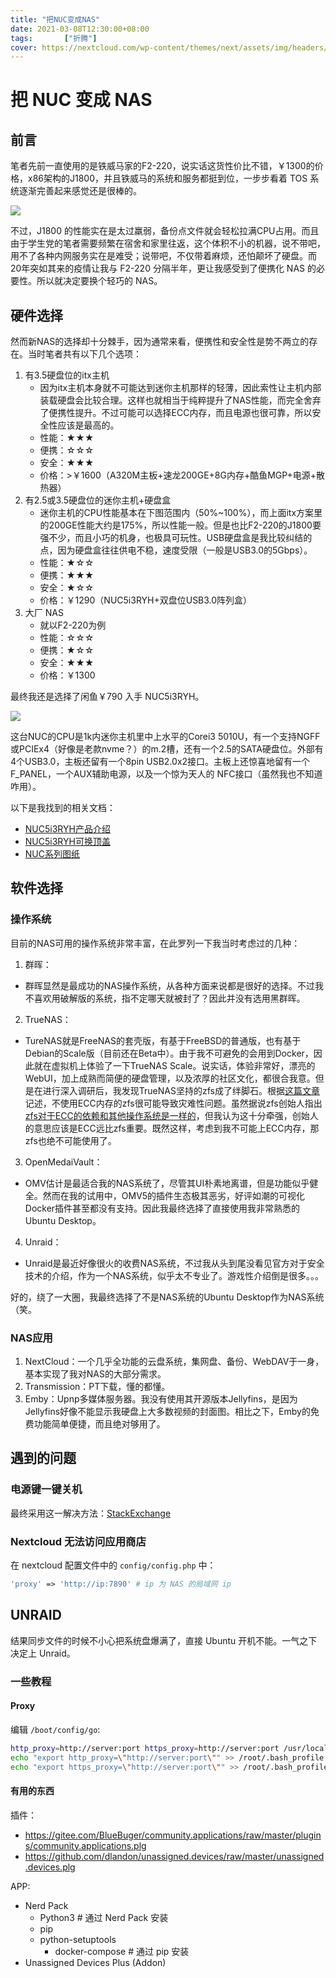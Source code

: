 ```yaml
---
title: "把NUC变成NAS"
date: 2021-03-08T12:30:00+08:00
tags:		["折腾"]
cover: https://nextcloud.com/wp-content/themes/next/assets/img/headers/about.jpg
---
```


# 把 NUC 变成 NAS

## 前言

笔者先前一直使用的是铁威马家的F2-220，说实话这货性价比不错，￥1300的价格，x86架构的J1800，并且铁威马的系统和服务都挺到位，一步步看着 TOS 系统逐渐完善起来感觉还是很棒的。

![](f2-220.webp)

不过，J1800 的性能实在是太过羸弱，备份点文件就会轻松拉满CPU占用。而且由于学生党的笔者需要频繁在宿舍和家里往返，这个体积不小的机器，说不带吧，用不了各种内网服务实在是难受；说带吧，不仅带着麻烦，还怕颠坏了硬盘。而20年突如其来的疫情让我与 F2-220 分隔半年，更让我感受到了便携化 NAS 的必要性。所以就决定要换个轻巧的 NAS。

## 硬件选择

然而新NAS的选择却十分棘手，因为通常来看，便携性和安全性是势不两立的存在。当时笔者共有以下几个选项：
1. 有3.5硬盘位的itx主机
   - 因为itx主机本身就不可能达到迷你主机那样的轻薄，因此索性让主机内部装载硬盘会比较合理。这样也就相当于纯粹提升了NAS性能，而完全舍弃了便携性提升。不过可能可以选择ECC内存，而且电源也很可靠，所以安全性应该是最高的。
   - 性能：★★★
   - 便携：☆☆☆
   - 安全：★★★
   - 价格：>￥1600（A320M主板+速龙200GE+8G内存+酷鱼MGP+电源+散热器）
2. 有2.5或3.5硬盘位的迷你主机+硬盘盒
   - 迷你主机的CPU性能基本在下图范围内（50%~100%），而上面itx方案里的200GE性能大约是175%，所以性能一般。但是也比F2-220的J1800要强不少，而且小巧的机身，也极具可玩性。USB硬盘盒是我比较纠结的点，因为硬盘盒往往供电不稳，速度受限（一般是USB3.0的5Gbps）。
   - 性能：★☆☆
   - 便携：★★★
   - 安全：★☆☆
   - 价格：￥1290（NUC5i3RYH+双盘位USB3.0阵列盒）
3. 大厂 NAS
   - 就以F2-220为例
   - 性能：☆☆☆
   - 便携：★☆☆
   - 安全：★★★
   - 价格：￥1300

最终我还是选择了闲鱼￥790 入手 NUC5i3RYH。

![](NUC5.jpg)

这台NUC的CPU是1k内迷你主机里中上水平的Corei3 5010U，有一个支持NGFF或PCIEx4（好像是老款nvme？）的m.2槽，还有一个2.5的SATA硬盘位。外部有4个USB3.0，主板还留有一个8pin USB2.0x2接口。主板上还惊喜地留有一个F_PANEL，一个AUX辅助电源，以及一个惊为天人的 NFC接口（虽然我也不知道咋用）。

以下是我找到的相关文档：
- [NUC5i3RYH产品介绍](https://www.intel.com/content/www/us/en/products/docs/boards-kits/nuc/nuc-kit-nuc5i3ryh-brief.html)
- [NUC5i3RYH可换顶盖](https://www.intel.com/content/dam/support/us/en/documents/motherboards/desktop/sb/nucreplaceablelids.pdf)
- [NUC系列图纸](https://www.intel.cn/content/www/cn/zh/support/articles/000006820/intel-nuc.html)

## 软件选择

### 操作系统

目前的NAS可用的操作系统非常丰富，在此罗列一下我当时考虑过的几种：
1.  群晖：
   - 群晖显然是最成功的NAS操作系统，从各种方面来说都是很好的选择。不过我不喜欢用破解版的系统，指不定哪天就被封了？因此并没有选用黑群晖。
2.  TrueNAS：
   - TureNAS就是FreeNAS的套壳版，有基于FreeBSD的普通版，也有基于Debian的Scale版（目前还在Beta中）。由于我不可避免的会用到Docker，因此就在虚拟机上体验了一下TrueNAS Scale。说实话，体验非常好，漂亮的WebUI，加上成熟而简便的硬盘管理，以及浓厚的社区文化，都很合我意。但是在进行深入调研后，我发现TrueNAS坚持的zfs成了绊脚石。根据[这篇文章](https://www.truenas.com/community/threads/ecc-vs-non-ecc-ram-and-zfs.15449/)记述，不使用ECC内存的zfs很可能导致灾难性问题。虽然据说zfs创始人指出[zfs对于ECC的依赖和其他操作系统是一样的](https://arstechnica.com/civis/viewtopic.php?p=26303271#p26303271)，但我认为这十分牵强，创始人的意思应该是ECC远比zfs重要。既然这样，考虑到我不可能上ECC内存，那zfs也绝不可能使用了。
3.  OpenMedaiVault：
   - OMV估计是最适合我的NAS系统了，尽管其UI朴素地离谱，但是功能似乎健全。然而在我的试用中，OMV5的插件生态极其恶劣，好评如潮的可视化Docker插件甚至都没有支持。因此我最终选择了直接使用我非常熟悉的Ubuntu Desktop。
4.  Unraid：
   - Unraid是最近好像很火的收费NAS系统，不过我从头到尾没看见官方对于安全技术的介绍，作为一个NAS系统，似乎太不专业了。游戏性介绍倒是很多。。。

好的，绕了一大圈，我最终选择了不是NAS系统的Ubuntu Desktop作为NAS系统（笑。

### NAS应用

1.  NextCloud：一个几乎全功能的云盘系统，集网盘、备份、WebDAV于一身，基本实现了我对NAS的大部分需求。
2.  Transmission：PT下载，懂的都懂。
3.  Emby：Upnp多媒体服务器。我没有使用其开源版本Jellyfins，是因为Jellyfins好像不能显示我硬盘上大多数视频的封面图。相比之下，Emby的免费功能简单便捷，而且绝对够用了。

## 遇到的问题

### 电源键一键关机

最终采用这一解决方法：[StackExchange](https://unix.stackexchange.com/a/473626/459642)

### Nextcloud 无法访问应用商店

在 nextcloud 配置文件中的 `config/config.php` 中：
```php
'proxy' => 'http://ip:7890' # ip 为 NAS 的局域网 ip
```

##  UNRAID

结果同步文件的时候不小心把系统盘爆满了，直接 Ubuntu 开机不能。一气之下决定上 Unraid。

### 一些教程

#### Proxy

编辑 `/boot/config/go`:

```Bash
http_proxy=http://server:port https_proxy=http://server:port /usr/local/sbin/emhttp &
echo "export http_proxy=\"http://server:port\"" >> /root/.bash_profile
echo "export https_proxy=\"http://server:port\"" >> /root/.bash_profile
```

#### 有用的东西

插件：
- https://gitee.com/BlueBuger/community.applications/raw/master/plugins/community.applications.plg
- https://github.com/dlandon/unassigned.devices/raw/master/unassigned.devices.plg

APP:
- Nerd Pack
  - Python3 # 通过 Nerd Pack 安装
  - pip
  - python-setuptools
    - docker-compose # 通过 pip 安装
- Unassigned Devices Plus (Addon)